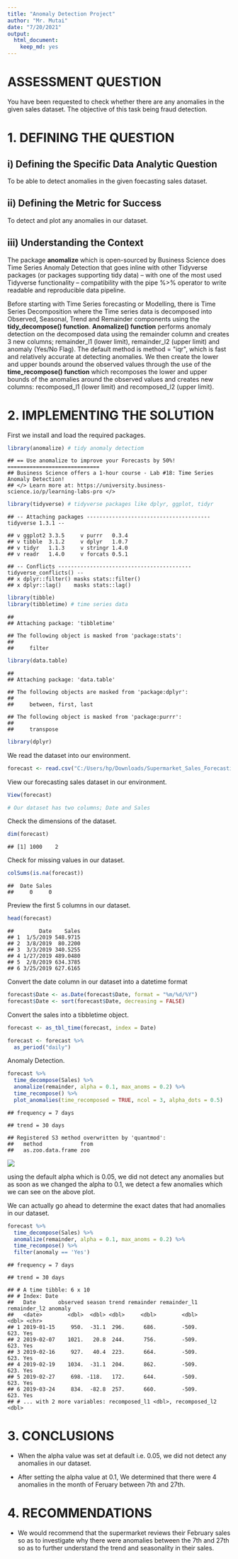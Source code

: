 ```yaml
---
title: "Anomaly Detection Project"
author: "Mr. Mutai"
date: "7/20/2021"
output: 
  html_document: 
    keep_md: yes
---
```




# ASSESSMENT QUESTION

You have been requested to check whether there are any anomalies in the given sales dataset. The objective of this task being fraud detection.

# 1. DEFINING THE QUESTION 

## i) Defining the Specific Data Analytic Question 

To be able to detect anomalies in the given foecasting sales dataset.

## ii) Defining the Metric for Success 

To detect and plot any anomalies in our dataset. 

## iii) Understanding the Context 

The package **anomalize** which is open-sourced by Business Science does Time Series Anomaly Detection that goes inline with other Tidyverse packages (or packages supporting tidy data) – with one of the most used Tidyverse functionality – compatibility with the pipe %>% operator to write readable and reproducible data pipeline.

Before starting with Time Series forecasting or Modelling, there is Time Series Decomposition where the Time series data is decomposed into Observed, Seasonal, Trend and Remainder components using the **tidy_decompose() function**. **Anomalize() function** performs anomaly detection on the decomposed data using the remainder column and creates 3 new columns; remainder_l1 (lower limit), remainder_l2 (upper limit) and anomaly (Yes/No Flag). The default method is method = "iqr", which is fast and relatively accurate at detecting anomalies. We then create the lower and upper bounds around the observed values through the use of the **time_recompose() function** which recomposes the lower and upper bounds of the anomalies around the observed values and creates new columns: recomposed_l1 (lower limit) and recomposed_l2 (upper limit). 

# 2. IMPLEMENTING THE SOLUTION 

First we install and load the required packages. 


```r
library(anomalize) # tidy anomaly detectiom
```

```
## == Use anomalize to improve your Forecasts by 50%! =============================
## Business Science offers a 1-hour course - Lab #18: Time Series Anomaly Detection!
## </> Learn more at: https://university.business-science.io/p/learning-labs-pro </>
```

```r
library(tidyverse) # tidyverse packages like dplyr, ggplot, tidyr
```

```
## -- Attaching packages --------------------------------------- tidyverse 1.3.1 --
```

```
## v ggplot2 3.3.5     v purrr   0.3.4
## v tibble  3.1.2     v dplyr   1.0.7
## v tidyr   1.1.3     v stringr 1.4.0
## v readr   1.4.0     v forcats 0.5.1
```

```
## -- Conflicts ------------------------------------------ tidyverse_conflicts() --
## x dplyr::filter() masks stats::filter()
## x dplyr::lag()    masks stats::lag()
```

```r
library(tibble)
library(tibbletime) # time series data
```

```
## 
## Attaching package: 'tibbletime'
```

```
## The following object is masked from 'package:stats':
## 
##     filter
```

```r
library(data.table)
```

```
## 
## Attaching package: 'data.table'
```

```
## The following objects are masked from 'package:dplyr':
## 
##     between, first, last
```

```
## The following object is masked from 'package:purrr':
## 
##     transpose
```

```r
library(dplyr)
```

We read the dataset into our environment.


```r
forecast <- read.csv("C:/Users/hp/Downloads/Supermarket_Sales_Forecasting - Sales.csv")
```

View our forecasting sales dataset in our environment. 


```r
View(forecast)

# Our dataset has two columns; Date and Sales
```

Check the dimensions of the dataset. 


```r
dim(forecast)
```

```
## [1] 1000    2
```

Check for missing values in our dataset. 


```r
colSums(is.na(forecast))
```

```
##  Date Sales 
##     0     0
```

Preview the first 5 columns in our dataset.


```r
head(forecast)
```

```
##        Date    Sales
## 1  1/5/2019 548.9715
## 2  3/8/2019  80.2200
## 3  3/3/2019 340.5255
## 4 1/27/2019 489.0480
## 5  2/8/2019 634.3785
## 6 3/25/2019 627.6165
```

Convert the date column in our dataset into a datetime format


```r
forecast$Date <- as.Date(forecast$Date, format = "%m/%d/%Y")
forecast$Date <- sort(forecast$Date, decreasing = FALSE)
```

Convert the sales into a tibbletime object. 


```r
forecast <- as_tbl_time(forecast, index = Date)

forecast <- forecast %>%
  as_period("daily")
```

Anomaly Detection.


```r
forecast %>%
  time_decompose(Sales) %>%
  anomalize(remainder, alpha = 0.1, max_anoms = 0.2) %>%
  time_recompose() %>%
  plot_anomalies(time_recomposed = TRUE, ncol = 3, alpha_dots = 0.5)
```

```
## frequency = 7 days
```

```
## trend = 30 days
```

```
## Registered S3 method overwritten by 'quantmod':
##   method            from
##   as.zoo.data.frame zoo
```

![](Anomaly-Detection-Project_files/figure-html/unnamed-chunk-9-1.png)<!-- -->

using the default alpha which is 0.05, we did not detect any anomalies but as soon as we changed the alpha to 0.1, we detect a few anomalies which we can see on the above plot. 

We can actually go ahead to determine the exact dates that had anomalies in our dataset. 


```r
forecast %>% 
  time_decompose(Sales) %>%
  anomalize(remainder, alpha = 0.1, max_anoms = 0.2) %>%
  time_recompose() %>%
  filter(anomaly == 'Yes')
```

```
## frequency = 7 days
```

```
## trend = 30 days
```

```
## # A time tibble: 6 x 10
## # Index: Date
##   Date       observed season trend remainder remainder_l1 remainder_l2 anomaly
##   <date>        <dbl>  <dbl> <dbl>     <dbl>        <dbl>        <dbl> <chr>  
## 1 2019-01-15     950.  -31.1  296.      686.        -509.         623. Yes    
## 2 2019-02-07    1021.   20.8  244.      756.        -509.         623. Yes    
## 3 2019-02-16     927.   40.4  223.      664.        -509.         623. Yes    
## 4 2019-02-19    1034.  -31.1  204.      862.        -509.         623. Yes    
## 5 2019-02-27     698. -118.   172.      644.        -509.         623. Yes    
## 6 2019-03-24     834.  -82.8  257.      660.        -509.         623. Yes    
## # ... with 2 more variables: recomposed_l1 <dbl>, recomposed_l2 <dbl>
```

# 3. CONCLUSIONS

- When the alpha value was set at default i.e. 0.05, we did not detect any anomalies in our dataset.

- After setting the alpha value at 0.1, We determined that there were 4 anomalies in the month of Feruary between 7th and 27th. 


# 4. RECOMMENDATIONS 

- We would recommend that the supermarket reviews their February sales so as to investigate why there were anomalies between the 7th and 27th so as to further understand the trend and seasonality in their sales. 






























